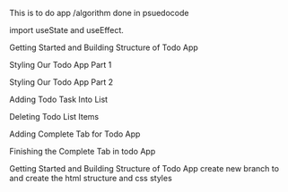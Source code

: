 This is to do app /algorithm done in psuedocode

<!-- steps -->
import useState and useEffect.

Getting Started and Building Structure of Todo App

Styling Our Todo App Part 1

Styling Our Todo App Part 2


Adding Todo Task Into List 

Deleting Todo List Items

Adding Complete Tab for Todo App

Finishing the Complete Tab in todo App


Getting Started and Building Structure of Todo App
create new branch to and create the html structure and css styles